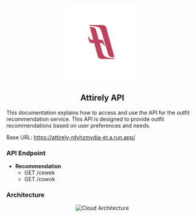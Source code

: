 <p align="center">
  <img src="image/Frame%202.png" alt="Logo" width="200"/>
</p>

<h2 align="center">Attirely API</h2>

This documentation explains how to access and use the API for the outfit recommendation service. This API is designed to provide outfit recommendations based on user preferences and needs.

Base URL: https://attirely-rdyhzmydia-et.a.run.app/

### API Endpoint

- **Recommendation**
  - GET /cewek
  - GET /cowok

### Architecture

<p align="center">
  <img src="image/Cloud%20Arsitektur.drawio" alt="Cloud Architecture" width="600"/>
</p>
